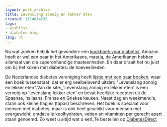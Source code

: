```yaml
---
layout: post_archive
title: Levenslang zonnig en lekker eten
created: 1114014238
tags:
- wishlist
- diabetes blog
lang: nl
---
```

Na wat zoeken heb ik het gevonden: een [kookboek voor diabetici.](http://www.diabetesvereniging.nl/ASP/DisplayItem.asp?id=44) Amazon heeft er wel een paar in het Amerikaans, maarja, de Amerikanen hebben allemaal van die superonhandige maateenheden. En daar draait het nu juist om bij het koken met diabetes: de hoeveelheden.

De Nederlandse diabetes vereniging heeft [lijstje met een paar boeken](http://www.diabetesvereniging.nl/ASP/DVN-Shop.asp#2Boeken), waar een boek tussenstaat, dat er erg veelbelovend uitziet: "Levenslang zonnig en lekker eten".<!--break-->Van de site:_'Levenslang zonnig en lekker eten' is een vervolg op 'levenslang lekker eten' en bevat heerlijke recepten uit de Spaanse, Italiaans, Franse en Griekse keuken. Naast dag en weekmenu's, staan ook kleine hapjes (tapas) beschreven. Het boek is speciaal voor mensen met diabetes, maar is ook heel geschikt voor mensen met overgewicht, omdat alle koolhydraten, vetten en vitaminen per gerecht apart staan genoemd. Zo weet u altijd wat u eet!_Te bestellen op [DiabetesDirect](http://www.dd.nl/winkel/index.cfm?FuseAction=ShowOrderForm&IndexId=24)
